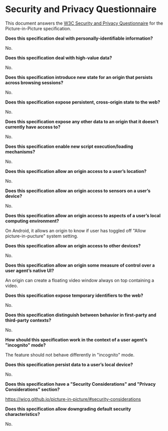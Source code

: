 # Security and Privacy Questionnaire

This document answers the [W3C Security and Privacy
Questionnaire](https://www.w3.org/TR/security-privacy-questionnaire/) for the
Picture-in-Picture specification.

**Does this specification deal with personally-identifiable information?**

No.

**Does this specification deal with high-value data?**

No.

**Does this specification introduce new state for an origin that persists across
browsing sessions?**

No.

**Does this specification expose persistent, cross-origin state to the web?**

No.

**Does this specification expose any other data to an origin that it doesn’t
currently have access to?**

No.

**Does this specification enable new script execution/loading mechanisms?**

No.

**Does this specification allow an origin access to a user’s location?**

No.

**Does this specification allow an origin access to sensors on a user’s
device?**

No.

**Does this specification allow an origin access to aspects of a user’s local
computing environment?**

On Android, it allows an origin to know if user has toggled 
off "Allow picture-in-pucture" system setting.

**Does this specification allow an origin access to other devices?**

No.

**Does this specification allow an origin some measure of control over a user
agent’s native UI?**

An origin can create a floating video window always on top containing a video.

**Does this specification expose temporary identifiers to the web?**

No.

**Does this specification distinguish between behavior in first-party and
third-party contexts?**

No.

**How should this specification work in the context of a user agent’s
"incognito" mode?**

The feature should not behave differently in "incognito" mode.

**Does this specification persist data to a user’s local device?**

No.

**Does this specification have a "Security Considerations" and
"Privacy Considerations" section?**

https://wicg.github.io/picture-in-picture/#security-considerations

**Does this specification allow downgrading default security characteristics?**

No.
